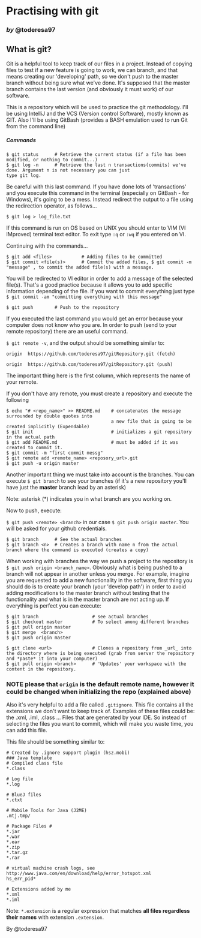 # Practising with git
### *by* @toderesa97

## What is git?

Git is a helpful tool to keep track of our files in a project. Instead of copying files to test if a 
new feature is going to work, we can branch, and that means creating our 'developing' 
path, so we don't push to the master branch without being sure what we've done. It's supposed that the master branch
contains the last version (and obviously it must work) of our software.

This is a repository which will be used to practice the git methodology. I'll be using IntelliJ and the VCS (Version control Software),
mostly known as GIT. Also I'll be using GitBash (provides a BASH emulation used to run Git from the command line)

##### Commands

```
$ git status      # Retrieve the current status (if a file has been modified, or nothing to commit...)
$ git log -n      # Retrieve the last n transactions(commits) we've done. Argument n is not necessary you can just
type git log.
```
Be careful with this last command. If you have done lots of 'transactions' and you execute this command
in the terminal (especially on GitBash - for Windows), it's going to be a mess. Instead redirect the output to a file using the redirection operator,
as follows...

``$ git log > log_file.txt``

If this command is run on OS based on UNIX you should enter to VIM (VI IMproved) terminal text editor. To exit type 
``:q``  or  ``:wq`` if you entered on VI.

Continuing with the commands...

```
$ git add <files>           # Adding files to be committed
$ git commit <file(s)>      # Commit the added files, $ git commit -m "message" , to commit the added file(s) with a message.
```
You will be redirected to VI editor in order to add a message of the selected file(s). That's a good practice 
because it allows you to add specific information depending of the file. If you want to commit everything just type
``$ git commit -am "committing everything with this message"``
```
$ git push        # Push to the repository
```

If you executed the last command you would get an error because your computer does not know who you are. In order
to push (send to your remote repository) there are an useful command.

``$ git remote -v``, and the output should be something similar to:

```
origin  https://github.com/toderesa97/gitRepository.git (fetch)

origin  https://github.com/toderesa97/gitRepository.git (push)
```
The important thing here is the first column, which represents the name of your remote. 

If you don't have any remote, you must create a repository and execute the following 

 ```
 $ echo "# <repo_name>" >> README.md    # concatenates the message surrounded by double quotes into 
                                        a new file that is going to be created implicitly (Expendable)
 $ git init                             # initializes a git repository in the actual path
 $ git add README.md                    # must be added if it was created to commit it.
 $ git commit -m "first commit messg"
 $ git remote add <remote_name> <reposory_url>.git
 $ git push -u origin master
 ```

Another important thing we must take into account is the branches. You can execute ``$ git branch``
to see your branches (if it's a new repository you'll have just the **master** branch lead by an asterisk)

Note: asterisk (*) indicates you in what branch are you working on.

Now to push, execute:

``$ git push <remote> <branch>`` in our case ``$ git push origin master``. You will be asked for your github credentials. 

```
$ git branch      # See the actual branches
$ git branch <n>  # Creates a branch with name n from the actual branch where the command is executed (creates a copy)
```
When working with branches the way we push a project to the repository is ``$ git push origin <branch_name>``. Obviously what is
being pushed to a branch will not appear in another unless you merge. For example, imagine you are requested to add
a new functionality in the software, first thing you should do is to create your branch (your 'develop path')  in order to avoid adding modifications to the
master branch without testing that the functionality and what is in the master branch are not acting up. If everything is perfect you can execute:

```
$ git branch                    # see actual branches
$ git checkout master           # To select among different branches
$ git pull origin master
$ git merge  <branch>  
$ git push origin master
```


```
$ git clone <url>               # Clones a repository from _url_ into the directory where is being executed (grab from server the repository and *paste* it into your computer)
$ git pull origin <branch>      # 'Updates' your workspace with the content in the repository. 
```

### NOTE please that ``origin`` is the default remote name, however it could be changed when initializing the repo (explained above)

Also it's very helpful to add a file called ``.gitignore``. This file contains all the extensions we don't want
to keep track of. Examples of these files could be: the .xml, .iml, .class ... Files that are generated by your IDE.
So instead of selecting the files you want to commit, which will make you waste time, you can add this file.

This file should be something similar to:

```
# Created by .ignore support plugin (hsz.mobi)
### Java template
# Compiled class file
*.class

# Log file
*.log

# BlueJ files
*.ctxt

# Mobile Tools for Java (J2ME)
.mtj.tmp/

# Package Files #
*.jar
*.war
*.ear
*.zip
*.tar.gz
*.rar

# virtual machine crash logs, see http://www.java.com/en/download/help/error_hotspot.xml
hs_err_pid*

# Extensions added by me
*.xml
*.iml

```

Note: ``*.extension`` is a regular expression that matches **all files regardless their names** with extension ``.extension``.


By @toderesa97

